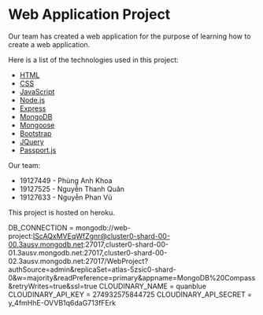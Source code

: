 # Web Application Project
Our team has created a web application for the purpose of learning how to create a web application.

Here is a list of the technologies used in this project:
* [HTML](https://developer.mozilla.org/en-US/docs/Web/HTML)
* [CSS](https://developer.mozilla.org/en-US/docs/Web/CSS)
* [JavaScript](https://developer.mozilla.org/en-US/docs/Web/JavaScript)
* [Node.js](https://nodejs.org/en/)
* [Express](https://expressjs.com/)
* [MongoDB](https://www.mongodb.com/)
* [Mongoose](https://mongoosejs.com/)
* [Bootstrap](https://getbootstrap.com/)
* [JQuery](https://jquery.com/)
* [Passport.js](https://www.passportjs.org/)

Our team:
* 19127449 - Phùng Anh Khoa
* 19127525 - Nguyễn Thanh Quân
* 19127633 - Nguyễn Phan Vũ

This project is hosted on heroku.


DB_CONNECTION = mongodb://web-project:IScAQxMVEqWfZgnr@cluster0-shard-00-00.3ausv.mongodb.net:27017,cluster0-shard-00-01.3ausv.mongodb.net:27017,cluster0-shard-00-02.3ausv.mongodb.net:27017/WebProject?authSource=admin&replicaSet=atlas-5zsic0-shard-0&w=majority&readPreference=primary&appname=MongoDB%20Compass&retryWrites=true&ssl=true
CLOUDINARY_NAME = quanblue
CLOUDINARY_API_KEY = 274932575844725
CLOUDINARY_API_SECRET = y_4fmHhE-OVVB1q6daG713fFErk
